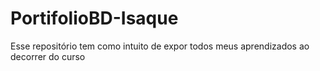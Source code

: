 # PortifolioBD-Isaque
Esse repositório tem como intuito de expor todos meus aprendizados ao decorrer do curso
